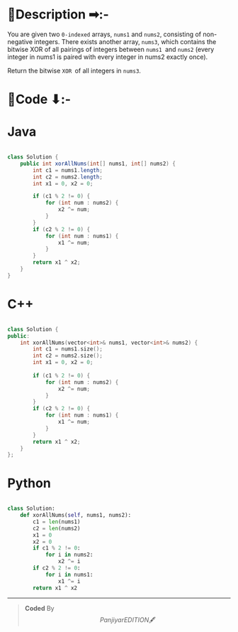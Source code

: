 # 📍Description ➡:-
<!-- Describe your first thoughts on how to solve this problem. -->
You are given two `0-indexed` arrays, `nums1` and `nums2`, consisting of non-negative integers. There exists another array, `nums3`, which contains the bitwise XOR of all pairings of integers between `nums1 `and `nums2` (every integer in nums1 is paired with every integer in nums2 exactly once).

Return the bitwise `XOR `of all integers in `nums3`.


# 📝Code ⬇:-



# Java
```java []

class Solution {
    public int xorAllNums(int[] nums1, int[] nums2) {
        int c1 = nums1.length;
        int c2 = nums2.length;
        int x1 = 0, x2 = 0;

        if (c1 % 2 != 0) {
            for (int num : nums2) {
                x2 ^= num;
            }
        }
        if (c2 % 2 != 0) {
            for (int num : nums1) {
                x1 ^= num;
            }
        }
        return x1 ^ x2;
    }
}

```

# C++
``` cpp []

class Solution {
public:
    int xorAllNums(vector<int>& nums1, vector<int>& nums2) {
        int c1 = nums1.size();
        int c2 = nums2.size();
        int x1 = 0, x2 = 0;
        
        if (c1 % 2 != 0) {
            for (int num : nums2) {
                x2 ^= num;
            }
        }
        if (c2 % 2 != 0) {
            for (int num : nums1) {
                x1 ^= num;
            }
        }
        return x1 ^ x2;
    }
};
```

# Python
``` python []

class Solution:
    def xorAllNums(self, nums1, nums2):
        c1 = len(nums1)
        c2 = len(nums2)
        x1 = 0
        x2 = 0
        if c1 % 2 != 0:
            for i in nums2:
                x2 ^= i
        if c2 % 2 != 0:
            for i in nums1:
                x1 ^= i
        return x1 ^ x2
```

---

>    **Coded** By $$Panjiyar EDITION 🖋  $$

               
